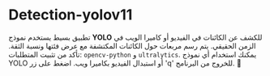 # Detection-yolov11
تطبيق بسيط يستخدم نموذج **YOLO** للكشف عن الكائنات في الفيديو أو كاميرا الويب في الزمن الحقيقي.   يتم رسم مربعات حول الكائنات المكتشفة مع عرض فئتها ونسبة الثقة.   تأكد من تثبيت المتطلبات: `opencv-python` و `ultralytics`.   يمكنك استخدام أي نموذج YOLO أو استبدال الفيديو بكاميرا ويب.   اضغط على زر 'q' للخروج من البرنامج. 🚀
